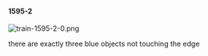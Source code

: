 #### 1595-2
![train-1595-2-0.png](https://github.com/lil-lab/nlvr/raw/master/nlvr/train/images/4/train-1595-2-0.png "train-1595-2-0.png")

there are exactly three blue objects not touching the edge